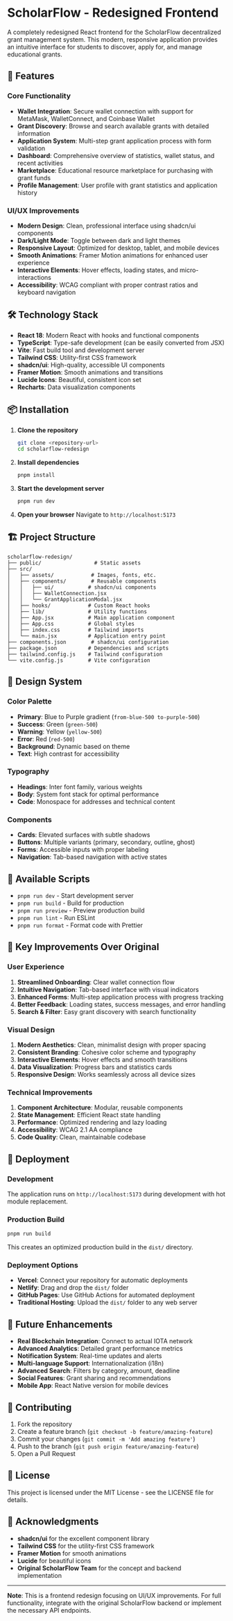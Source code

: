 # ScholarFlow - Redesigned Frontend

A completely redesigned React frontend for the ScholarFlow decentralized grant management system. This modern, responsive application provides an intuitive interface for students to discover, apply for, and manage educational grants.

## 🚀 Features

### Core Functionality
- **Wallet Integration**: Secure wallet connection with support for MetaMask, WalletConnect, and Coinbase Wallet
- **Grant Discovery**: Browse and search available grants with detailed information
- **Application System**: Multi-step grant application process with form validation
- **Dashboard**: Comprehensive overview of statistics, wallet status, and recent activities
- **Marketplace**: Educational resource marketplace for purchasing with grant funds
- **Profile Management**: User profile with grant statistics and application history

### UI/UX Improvements
- **Modern Design**: Clean, professional interface using shadcn/ui components
- **Dark/Light Mode**: Toggle between dark and light themes
- **Responsive Layout**: Optimized for desktop, tablet, and mobile devices
- **Smooth Animations**: Framer Motion animations for enhanced user experience
- **Interactive Elements**: Hover effects, loading states, and micro-interactions
- **Accessibility**: WCAG compliant with proper contrast ratios and keyboard navigation

## 🛠 Technology Stack

- **React 18**: Modern React with hooks and functional components
- **TypeScript**: Type-safe development (can be easily converted from JSX)
- **Vite**: Fast build tool and development server
- **Tailwind CSS**: Utility-first CSS framework
- **shadcn/ui**: High-quality, accessible UI components
- **Framer Motion**: Smooth animations and transitions
- **Lucide Icons**: Beautiful, consistent icon set
- **Recharts**: Data visualization components

## 📦 Installation

1. **Clone the repository**
   ```bash
   git clone <repository-url>
   cd scholarflow-redesign
   ```

2. **Install dependencies**
   ```bash
   pnpm install
   ```

3. **Start the development server**
   ```bash
   pnpm run dev
   ```

4. **Open your browser**
   Navigate to `http://localhost:5173`

## 🏗 Project Structure

```
scholarflow-redesign/
├── public/                 # Static assets
├── src/
│   ├── assets/            # Images, fonts, etc.
│   ├── components/        # Reusable components
│   │   ├── ui/           # shadcn/ui components
│   │   ├── WalletConnection.jsx
│   │   └── GrantApplicationModal.jsx
│   ├── hooks/            # Custom React hooks
│   ├── lib/              # Utility functions
│   ├── App.jsx           # Main application component
│   ├── App.css           # Global styles
│   ├── index.css         # Tailwind imports
│   └── main.jsx          # Application entry point
├── components.json        # shadcn/ui configuration
├── package.json          # Dependencies and scripts
├── tailwind.config.js    # Tailwind configuration
└── vite.config.js        # Vite configuration
```

## 🎨 Design System

### Color Palette
- **Primary**: Blue to Purple gradient (`from-blue-500 to-purple-500`)
- **Success**: Green (`green-500`)
- **Warning**: Yellow (`yellow-500`)
- **Error**: Red (`red-500`)
- **Background**: Dynamic based on theme
- **Text**: High contrast for accessibility

### Typography
- **Headings**: Inter font family, various weights
- **Body**: System font stack for optimal performance
- **Code**: Monospace for addresses and technical content

### Components
- **Cards**: Elevated surfaces with subtle shadows
- **Buttons**: Multiple variants (primary, secondary, outline, ghost)
- **Forms**: Accessible inputs with proper labeling
- **Navigation**: Tab-based navigation with active states

## 🔧 Available Scripts

- `pnpm run dev` - Start development server
- `pnpm run build` - Build for production
- `pnpm run preview` - Preview production build
- `pnpm run lint` - Run ESLint
- `pnpm run format` - Format code with Prettier

## 🌟 Key Improvements Over Original

### User Experience
1. **Streamlined Onboarding**: Clear wallet connection flow
2. **Intuitive Navigation**: Tab-based interface with visual indicators
3. **Enhanced Forms**: Multi-step application process with progress tracking
4. **Better Feedback**: Loading states, success messages, and error handling
5. **Search & Filter**: Easy grant discovery with search functionality

### Visual Design
1. **Modern Aesthetics**: Clean, minimalist design with proper spacing
2. **Consistent Branding**: Cohesive color scheme and typography
3. **Interactive Elements**: Hover effects and smooth transitions
4. **Data Visualization**: Progress bars and statistics cards
5. **Responsive Design**: Works seamlessly across all device sizes

### Technical Improvements
1. **Component Architecture**: Modular, reusable components
2. **State Management**: Efficient React state handling
3. **Performance**: Optimized rendering and lazy loading
4. **Accessibility**: WCAG 2.1 AA compliance
5. **Code Quality**: Clean, maintainable codebase

## 🚀 Deployment

### Development
The application runs on `http://localhost:5173` during development with hot module replacement.

### Production Build
```bash
pnpm run build
```
This creates an optimized production build in the `dist/` directory.

### Deployment Options
- **Vercel**: Connect your repository for automatic deployments
- **Netlify**: Drag and drop the `dist/` folder
- **GitHub Pages**: Use GitHub Actions for automated deployment
- **Traditional Hosting**: Upload the `dist/` folder to any web server

## 🔮 Future Enhancements

- **Real Blockchain Integration**: Connect to actual IOTA network
- **Advanced Analytics**: Detailed grant performance metrics
- **Notification System**: Real-time updates and alerts
- **Multi-language Support**: Internationalization (i18n)
- **Advanced Search**: Filters by category, amount, deadline
- **Social Features**: Grant sharing and recommendations
- **Mobile App**: React Native version for mobile devices

## 🤝 Contributing

1. Fork the repository
2. Create a feature branch (`git checkout -b feature/amazing-feature`)
3. Commit your changes (`git commit -m 'Add amazing feature'`)
4. Push to the branch (`git push origin feature/amazing-feature`)
5. Open a Pull Request

## 📄 License

This project is licensed under the MIT License - see the LICENSE file for details.

## 🙏 Acknowledgments

- **shadcn/ui** for the excellent component library
- **Tailwind CSS** for the utility-first CSS framework
- **Framer Motion** for smooth animations
- **Lucide** for beautiful icons
- **Original ScholarFlow Team** for the concept and backend implementation

---

**Note**: This is a frontend redesign focusing on UI/UX improvements. For full functionality, integrate with the original ScholarFlow backend or implement the necessary API endpoints.


